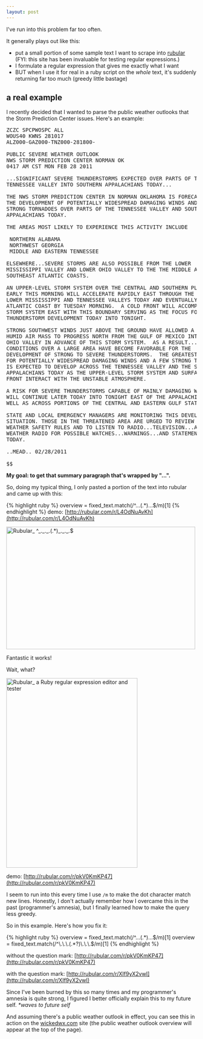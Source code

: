 ```yaml
---
layout: post
---
```


I've run into this problem far too often.

It generally plays out like this:

* put a small portion of some sample text I want to scrape into [rubular](http://rubular.com/) (FYI: this site has been invaluable for testing regular expressions.)
* I formulate a regular expression that gives me exactly what I want
* BUT when I use it for real in a ruby script on the *whole* text, it's suddenly returning far too much (greedy little bastage)

## a real example

I recently decided that I wanted to parse the public weather outlooks that the Storm Prediction Center issues. Here's an example:

<pre>
ZCZC SPCPWOSPC ALL
WOUS40 KWNS 281017
ALZ000-GAZ000-TNZ000-281800-

PUBLIC SEVERE WEATHER OUTLOOK  
NWS STORM PREDICTION CENTER NORMAN OK
0417 AM CST MON FEB 28 2011

...SIGNIFICANT SEVERE THUNDERSTORMS EXPECTED OVER PARTS OF THE
TENNESSEE VALLEY INTO SOUTHERN APPALACHIANS TODAY...

THE NWS STORM PREDICTION CENTER IN NORMAN OKLAHOMA IS FORECASTING
THE DEVELOPMENT OF POTENTIALLY WIDESPREAD DAMAGING WINDS AND A FEW
STRONG TORNADOES OVER PARTS OF THE TENNESSEE VALLEY AND SOUTHERN
APPALACHIANS TODAY.

THE AREAS MOST LIKELY TO EXPERIENCE THIS ACTIVITY INCLUDE

 NORTHERN ALABAMA
 NORTHWEST GEORGIA
 MIDDLE AND EASTERN TENNESSEE

ELSEWHERE...SEVERE STORMS ARE ALSO POSSIBLE FROM THE LOWER
MISSISSIPPI VALLEY AND LOWER OHIO VALLEY TO THE THE MIDDLE AND
SOUTHEAST ATLANTIC COASTS.

AN UPPER-LEVEL STORM SYSTEM OVER THE CENTRAL AND SOUTHERN PLAINS
EARLY THIS MORNING WILL ACCELERATE RAPIDLY EAST THROUGH THE MID AND
LOWER MISSISSIPPI AND TENNESSEE VALLEYS TODAY AND EVENTUALLY OFF THE
ATLANTIC COAST BY TUESDAY MORNING.  A COLD FRONT WILL ACCOMPANY THIS
STORM SYSTEM EAST WITH THIS BOUNDARY SERVING AS THE FOCUS FOR SEVERE
THUNDERSTORM DEVELOPMENT TODAY INTO TONIGHT.

STRONG SOUTHWEST WINDS JUST ABOVE THE GROUND HAVE ALLOWED A WARM AND
HUMID AIR MASS TO PROGRESS NORTH FROM THE GULF OF MEXICO INTO THE
OHIO VALLEY IN ADVANCE OF THIS STORM SYSTEM.  AS A RESULT...
CONDITIONS OVER A LARGE AREA HAVE BECOME FAVORABLE FOR THE
DEVELOPMENT OF STRONG TO SEVERE THUNDERSTORMS.  THE GREATEST RISK
FOR POTENTIALLY WIDESPREAD DAMAGING WINDS AND A FEW STRONG TORNADOES
IS EXPECTED TO DEVELOP ACROSS THE TENNESSEE VALLEY AND THE SOUTHERN
APPALACHIANS TODAY AS THE UPPER-LEVEL STORM SYSTEM AND SURFACE COLD
FRONT INTERACT WITH THE UNSTABLE ATMOSPHERE.

A RISK FOR SEVERE THUNDERSTORMS CAPABLE OF MAINLY DAMAGING WINDS 
WILL CONTINUE LATER TODAY INTO TONIGHT EAST OF THE APPALACHIANS AS
WELL AS ACROSS PORTIONS OF THE CENTRAL AND EASTERN GULF STATES.

STATE AND LOCAL EMERGENCY MANAGERS ARE MONITORING THIS DEVELOPING
SITUATION. THOSE IN THE THREATENED AREA ARE URGED TO REVIEW SEVERE
WEATHER SAFETY RULES AND TO LISTEN TO RADIO...TELEVISION...AND NOAA
WEATHER RADIO FOR POSSIBLE WATCHES...WARNINGS...AND STATEMENTS LATER
TODAY.

..MEAD.. 02/28/2011

$$  </pre>

**My goal: to get that summary paragraph that's wrapped by "...".**

So, doing my typical thing, I only pasted a portion of the text into rubular and came up with this:

{% highlight ruby %}
overview = fixed_text.match(/^\.\.\.(.*)\.\.\.$/m)[1]
{% endhighlight %}
demo: [http://rubular.com/r/L4OdNuAvKh](http://rubular.com/r/L4OdNuAvKh)

<a href="http://www.flickr.com/photos/hayley/5492433814/" title="Rubular_ ^_._._.(.*)_._._.$ by h a y l e y, on Flickr"><img src="http://farm6.static.flickr.com/5258/5492433814_1296fea301.jpg" width="500" height="323" alt="Rubular_ ^_._._.(.*)_._._.$" /></a>

Fantastic it works!

Wait, what?

<a href="http://www.flickr.com/photos/hayley/5492445216/" title="Rubular_ a Ruby regular expression editor and tester by h a y l e y, on Flickr"><img src="http://farm6.static.flickr.com/5255/5492445216_a6856bba6c.jpg" width="347" height="500" alt="Rubular_ a Ruby regular expression editor and tester" /></a>

demo: [http://rubular.com/r/pkV0KmKP47](http://rubular.com/r/pkV0KmKP47)

I seem to run into this every time I use ``/m`` to make the dot character match new lines. Honestly, I don't actually remember how I overcame this in the past (programmer's amnesia), but I finally learned how to make the query less greedy.

So in this example. Here's how you fix it:

{% highlight ruby %}
overview = fixed_text.match(/^\.\.\.(.*)\.\.\.$/m)[1]
overview = fixed_text.match(/^\.\.\.(.*?)\.\.\.$/m)[1]
{% endhighlight %}

without the question mark: [http://rubular.com/r/pkV0KmKP47](http://rubular.com/r/pkV0KmKP47)

with the question mark: [http://rubular.com/r/XIf9yX2vwI](http://rubular.com/r/XIf9yX2vwI)

Since I've been burned by this so many times and my programmer's amnesia is quite strong, I figured I better officially explain this to my future self. *\*waves to future self*

And assuming there's a public weather outlook in effect, you can see this in action on the [wickedwx.com](http://wickedwx.com) site (the public weather outlook overview will appear at the top of the page).
